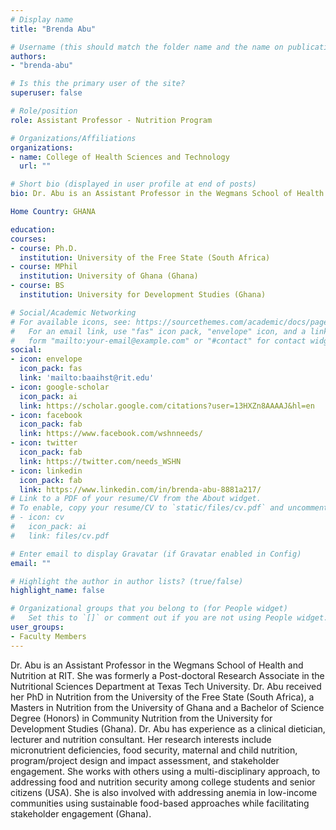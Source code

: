 ```yaml
---
# Display name
title: "Brenda Abu"

# Username (this should match the folder name and the name on publications)
authors:
- "brenda-abu"

# Is this the primary user of the site?
superuser: false

# Role/position
role: Assistant Professor - Nutrition Program

# Organizations/Affiliations
organizations:
- name: College of Health Sciences and Technology
  url: ""

# Short bio (displayed in user profile at end of posts)
bio: Dr. Abu is an Assistant Professor in the Wegmans School of Health and Nutrition at RIT. She was formerly a Post-doctoral Research Associate in the Nutritional Sciences Department at Texas Tech University. Dr. Abu received her PhD in Nutrition from the University of the Free State (South Africa), a Masters in Nutrition from the University of Ghana and a Bachelor of Science Degree (Honors) in Community Nutrition from the University for Development Studies (Ghana).

Home Country: GHANA

education:
courses:
- course: Ph.D.
  institution: University of the Free State (South Africa)
- course: MPhil
  institution: University of Ghana (Ghana)
- course: BS
  institution: University for Development Studies (Ghana)

# Social/Academic Networking
# For available icons, see: https://sourcethemes.com/academic/docs/page-builder/#icons
#   For an email link, use "fas" icon pack, "envelope" icon, and a link in the
#   form "mailto:your-email@example.com" or "#contact" for contact widget.
social:
- icon: envelope
  icon_pack: fas
  link: 'mailto:baaihst@rit.edu'
- icon: google-scholar
  icon_pack: ai
  link: https://scholar.google.com/citations?user=13HXZn8AAAAJ&hl=en
- icon: facebook
  icon_pack: fab
  link: https://www.facebook.com/wshnneeds/
- icon: twitter
  icon_pack: fab
  link: https://twitter.com/needs_WSHN
- icon: linkedin
  icon_pack: fab
  link: https://www.linkedin.com/in/brenda-abu-8881a217/
# Link to a PDF of your resume/CV from the About widget.
# To enable, copy your resume/CV to `static/files/cv.pdf` and uncomment the lines below.
# - icon: cv
#   icon_pack: ai
#   link: files/cv.pdf

# Enter email to display Gravatar (if Gravatar enabled in Config)
email: ""

# Highlight the author in author lists? (true/false)
highlight_name: false

# Organizational groups that you belong to (for People widget)
#   Set this to `[]` or comment out if you are not using People widget.
user_groups:
- Faculty Members
---
```


Dr. Abu is an Assistant Professor in the Wegmans School of Health and Nutrition at RIT. She was formerly a Post-doctoral Research Associate in the Nutritional Sciences Department at Texas Tech University. Dr. Abu received her PhD in Nutrition from the University of the Free State (South Africa), a Masters in Nutrition from the University of Ghana and a Bachelor of Science Degree (Honors) in Community Nutrition from the University for Development Studies (Ghana).
Dr. Abu has experience as a clinical dietician, lecturer and nutrition consultant. Her research interests include micronutrient deficiencies, food security, maternal and child nutrition, program/project design and impact assessment, and stakeholder engagement. She works with others using a multi-disciplinary approach, to addressing food and nutrition security among college students and senior citizens (USA). She is also involved with addressing anemia in low-income communities using sustainable food-based approaches while facilitating stakeholder engagement (Ghana).
